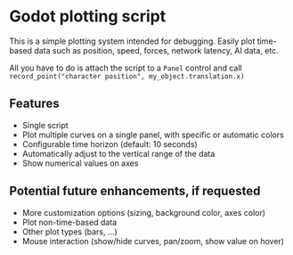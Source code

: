 Godot plotting script
=====================

This is a simple plotting system intended for debugging. Easily plot time-based data such as position, speed, forces, network latency, AI data, etc.

All you have to do is attach the script to a `Panel` control and call `record_point("character position", my_object.translation.x)`

Features
--------

* Single script
* Plot multiple curves on a single panel, with specific or automatic colors
* Configurable time horizon (default: 10 seconds)
* Automatically adjust to the vertical range of the data
* Show numerical values on axes

Potential future enhancements, if requested
-------------------------------------------

* More customization options (sizing, background color, axes color)
* Plot non-time-based data
* Other plot types (bars, ...)
* Mouse interaction (show/hide curves, pan/zoom, show value on hover)
